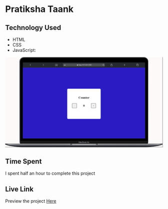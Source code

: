 # Pratiksha Taank
## Technology Used
- HTML
- CSS
- JavaScript:

![See what you type](./Image/Basic%20Counter.gif)

## Time Spent
I spent half an hour to complete this project
## Live Link
Preview the project [Here](https://basiccounterapp.netlify.app/)
